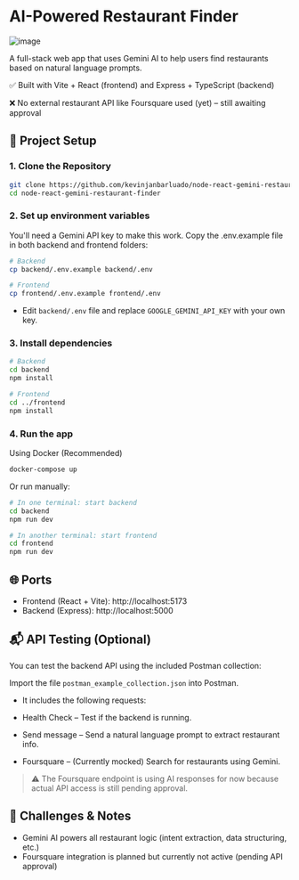 # AI-Powered Restaurant Finder

![image](https://github.com/user-attachments/assets/6c782e64-1f93-4c03-b7a7-857852fe2825)

A full-stack web app that uses Gemini AI to help users find restaurants based on natural language prompts.

✅ Built with Vite + React (frontend) and Express + TypeScript (backend)

❌ No external restaurant API like Foursquare used (yet) – still awaiting approval


## 🚀 Project Setup
### 1. Clone the Repository
```bash
git clone https://github.com/kevinjanbarluado/node-react-gemini-restaurant-finder.git
cd node-react-gemini-restaurant-finder
```
### 2. Set up environment variables

You'll need a Gemini API key to make this work.
Copy the .env.example file in both backend and frontend folders:
```bash
# Backend
cp backend/.env.example backend/.env

# Frontend
cp frontend/.env.example frontend/.env
```
- Edit `backend/.env` file and replace `GOOGLE_GEMINI_API_KEY` with your own key.

### 3. Install dependencies
``` bash
# Backend
cd backend
npm install

# Frontend
cd ../frontend
npm install
```

### 4. Run the app
Using Docker (Recommended)
``` bash
docker-compose up
```
Or run manually:
``` bash
# In one terminal: start backend
cd backend
npm run dev

# In another terminal: start frontend
cd frontend
npm run dev
```

## 🌐 Ports
- Frontend (React + Vite): http://localhost:5173
- Backend (Express): http://localhost:5000

## 📬 API Testing (Optional)

You can test the backend API using the included Postman collection:

Import the file `postman_example_collection.json` into Postman.

- It includes the following requests:

- Health Check – Test if the backend is running.
- Send message – Send a natural language prompt to extract restaurant info.
- Foursquare – (Currently mocked) Search for restaurants using Gemini.

>⚠️ The Foursquare endpoint is using AI responses for now because actual API access is still pending approval.

## 🎯 Challenges & Notes
- Gemini AI powers all restaurant logic (intent extraction, data structuring, etc.)
- Foursquare integration is planned but currently not active (pending API approval)
